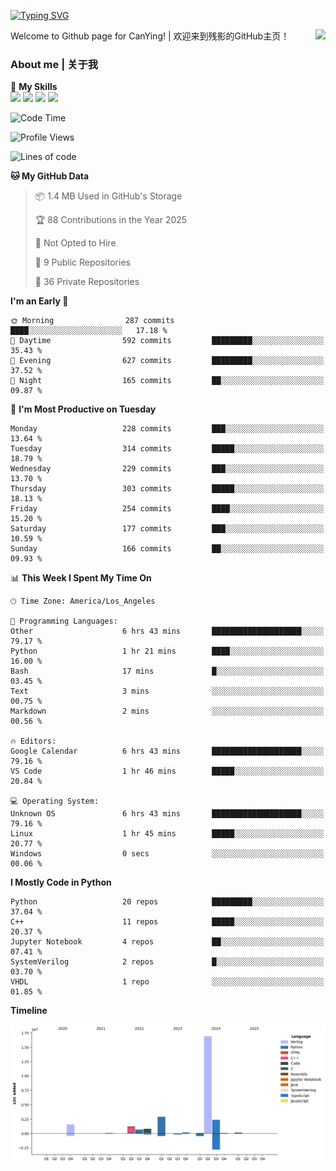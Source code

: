 [![Typing SVG](https://readme-typing-svg.herokuapp.com?size=25&duration=3500&color=00FFFF&vCenter=true&width=250&height=40&lines=Hi+Welcome+%F0%9F%91%8B%F0%9F%8F%BB;I'm+CanYing|残影)](https://git.io/typing-svg)

<a href="#">
  <img align="right" src="https://github-readme-stats.vercel.app/api?username=CanYing0913&count_private=true&rank_icon=github&show_icons=true&bg_color=15,f2f7fd,E0EAFC&" />
</a>

Welcome to Github page for CanYing! | 欢迎来到残影的GitHub主页！

### About me | 关于我

🌟 **My Skills**  
![](https://img.shields.io/badge/-C-A8B9CC?style=flat-square&logo=C&logoColor=fff)
![](https://img.shields.io/badge/-C++-00599C?style=flat-square&logo=Cpp&logoColor=fff)
![](https://img.shields.io/badge/-Python-3776AB?style=flat-square&logo=Python&logoColor=fff)
![](https://img.shields.io/badge/-Linux-000000?style=flat-square&logo=Linux&logoColor=fff)

<!--START_SECTION:waka-->
![Code Time](http://img.shields.io/badge/Code%20Time-1%2C586%20hrs%2031%20mins-blue)

![Profile Views](http://img.shields.io/badge/Profile%20Views-1-blue)

![Lines of code](https://img.shields.io/badge/From%20Hello%20World%20I%27ve%20Written-26.9%20million%20lines%20of%20code-blue)

**🐱 My GitHub Data** 

> 📦 1.4 MB Used in GitHub's Storage 
 > 
> 🏆 88 Contributions in the Year 2025
 > 
> 🚫 Not Opted to Hire
 > 
> 📜 9 Public Repositories 
 > 
> 🔑 36 Private Repositories 
 > 
**I'm an Early 🐤** 

```text
🌞 Morning                287 commits         ████░░░░░░░░░░░░░░░░░░░░░   17.18 % 
🌆 Daytime                592 commits         █████████░░░░░░░░░░░░░░░░   35.43 % 
🌃 Evening                627 commits         █████████░░░░░░░░░░░░░░░░   37.52 % 
🌙 Night                  165 commits         ██░░░░░░░░░░░░░░░░░░░░░░░   09.87 % 
```
📅 **I'm Most Productive on Tuesday** 

```text
Monday                   228 commits         ███░░░░░░░░░░░░░░░░░░░░░░   13.64 % 
Tuesday                  314 commits         █████░░░░░░░░░░░░░░░░░░░░   18.79 % 
Wednesday                229 commits         ███░░░░░░░░░░░░░░░░░░░░░░   13.70 % 
Thursday                 303 commits         █████░░░░░░░░░░░░░░░░░░░░   18.13 % 
Friday                   254 commits         ████░░░░░░░░░░░░░░░░░░░░░   15.20 % 
Saturday                 177 commits         ███░░░░░░░░░░░░░░░░░░░░░░   10.59 % 
Sunday                   166 commits         ██░░░░░░░░░░░░░░░░░░░░░░░   09.93 % 
```


📊 **This Week I Spent My Time On** 

```text
🕑︎ Time Zone: America/Los_Angeles

💬 Programming Languages: 
Other                    6 hrs 43 mins       ████████████████████░░░░░   79.17 % 
Python                   1 hr 21 mins        ████░░░░░░░░░░░░░░░░░░░░░   16.00 % 
Bash                     17 mins             █░░░░░░░░░░░░░░░░░░░░░░░░   03.45 % 
Text                     3 mins              ░░░░░░░░░░░░░░░░░░░░░░░░░   00.75 % 
Markdown                 2 mins              ░░░░░░░░░░░░░░░░░░░░░░░░░   00.56 % 

🔥 Editors: 
Google Calendar          6 hrs 43 mins       ████████████████████░░░░░   79.16 % 
VS Code                  1 hr 46 mins        █████░░░░░░░░░░░░░░░░░░░░   20.84 % 

💻 Operating System: 
Unknown OS               6 hrs 43 mins       ████████████████████░░░░░   79.16 % 
Linux                    1 hr 45 mins        █████░░░░░░░░░░░░░░░░░░░░   20.77 % 
Windows                  0 secs              ░░░░░░░░░░░░░░░░░░░░░░░░░   00.06 % 
```

**I Mostly Code in Python** 

```text
Python                   20 repos            █████████░░░░░░░░░░░░░░░░   37.04 % 
C++                      11 repos            █████░░░░░░░░░░░░░░░░░░░░   20.37 % 
Jupyter Notebook         4 repos             ██░░░░░░░░░░░░░░░░░░░░░░░   07.41 % 
SystemVerilog            2 repos             █░░░░░░░░░░░░░░░░░░░░░░░░   03.70 % 
VHDL                     1 repo              ░░░░░░░░░░░░░░░░░░░░░░░░░   01.85 % 
```



**Timeline**

![Lines of Code chart](https://raw.githubusercontent.com/CanYing0913/CanYing0913/master/assets/bar_graph.png)


<!--END_SECTION:waka-->
